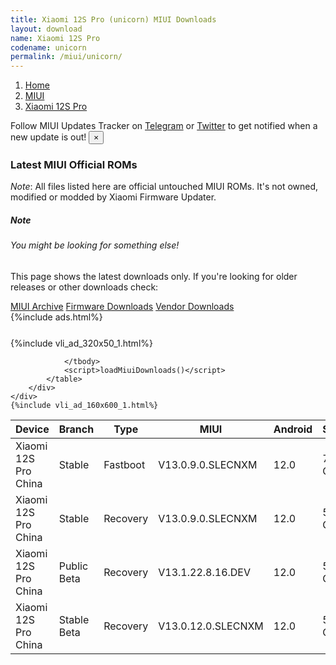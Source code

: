 ```yaml
---
title: Xiaomi 12S Pro (unicorn) MIUI Downloads
layout: download
name: Xiaomi 12S Pro
codename: unicorn
permalink: /miui/unicorn/
---
```

<nav aria-label="breadcrumb">
    <ol class="breadcrumb">
        <li class="breadcrumb-item"><a href="/">Home</a></li>
        <li class="breadcrumb-item"><a href="/miui/">MIUI</a></li>
        <li class="breadcrumb-item active" aria-current="page"><a href="/miui/unicorn/">Xiaomi 12S Pro</a></li>
    </ol>
</nav>
<div class="alert alert-primary alert-dismissible fade show" role="alert">
    Follow MIUI Updates Tracker on <a href="https://t.me/MIUIUpdatesTracker" class="alert-link">Telegram</a>
     or <a href="https://twitter.com/MiFwUpdater" class="alert-link">Twitter</a> to get notified when a new update is out!
    <button type="button" class="close" data-dismiss="alert" aria-label="Close">
        <span aria-hidden="true">&times;</span>
    </button>
</div>

### Latest MIUI Official ROMs
*Note*: All files listed here are official untouched MIUI ROMs. It's not owned, modified or modded by Xiaomi Firmware Updater.
<div class="card">
  <div class="card-body">
    <h5 class="card-title">Note</h5>
    <h6 class="card-subtitle mb-2 text-muted">You might be looking for something else!</h6>
    <p class="card-text">This page shows the latest downloads only.
     If you're looking for older releases or other downloads check:</p>
    <a href="/archive/miui/unicorn/" class="card-link">MIUI Archive</a>
    <a href="/firmware/unicorn/" class="card-link">Firmware Downloads</a>
    <a href="/vendor/unicorn/" class="card-link">Vendor Downloads</a>
  </div>
</div>
{%include ads.html%}
<div class="row justify-content-center">
    <div class="col-10">
        <div class="table-responsive-md" style="margin-top: 25px;">
            {%include vli_ad_320x50_1.html%}
            <table id="miui" class="display dt-responsive nowrap compact table table-striped table-hover table-sm">
                <thead class="thead-dark">
                    <tr>
                        <th data-ref="device">Device</th>
                        <th data-ref="branch">Branch</th>
                        <th data-ref="type">Type</th>
                        <th data-ref="miui">MIUI</th>
                        <th data-ref="android">Android</th>
                        <th data-ref="size">Size</th>
                        <th data-ref="size">Date</th>
                        <th data-ref="link">Link</th>
                    </tr>
                </thead>
                <tbody>
                <tr><td>Xiaomi 12S Pro China</td><td>Stable</td><td>Fastboot</td><td>V13.0.9.0.SLECNXM</td><td>12.0</td><td>7.5 GB</td><td>2022-08-01</td><td><a href="/miui/unicorn/stable/V13.0.9.0.SLECNXM/">Download</a></td></tr>
<tr><td>Xiaomi 12S Pro China</td><td>Stable</td><td>Recovery</td><td>V13.0.9.0.SLECNXM</td><td>12.0</td><td>5.6 GB</td><td>2022-08-04</td><td><a href="/miui/unicorn/stable/V13.0.9.0.SLECNXM/">Download</a></td></tr>
<tr><td>Xiaomi 12S Pro China</td><td>Public Beta</td><td>Recovery</td><td>V13.1.22.8.16.DEV</td><td>12.0</td><td>5.7 GB</td><td>2022-08-19</td><td><a href="/miui/unicorn/public beta/V13.1.22.8.16.DEV/">Download</a></td></tr>
<tr><td>Xiaomi 12S Pro China</td><td>Stable Beta</td><td>Recovery</td><td>V13.0.12.0.SLECNXM</td><td>12.0</td><td>5.6 GB</td><td>2022-08-12</td><td><a href="/miui/unicorn/stable beta/V13.0.12.0.SLECNXM/">Download</a></td></tr>

                </tbody>
                <script>loadMiuiDownloads()</script>
            </table>
        </div>
    </div>
    {%include vli_ad_160x600_1.html%}
</div>
